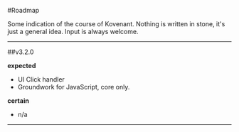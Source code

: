 #Roadmap

Some indication of the course of Kovenant. Nothing is written in stone, it's just a general idea.
Input is always welcome.

---

##v3.2.0

**expected**

* UI Click handler
* Groundwork for JavaScript, core only.

**certain**

* n/a

---